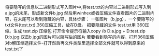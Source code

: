 将要隐写的信息以二进制形式写入图片中,将test.txt的内容以二进制形式写入到a.jpg的末尾，形成新文件b.jpg
然后用winhex或者压缩文件查看图片的二进制内容，在末尾可以看到隐藏的内容，具体步骤：
一张图片（b.jpg），一个要隐写的txt文件(test.txt).360压缩工具，放在D盘。
把要隐藏的文件 test.txt用 360压缩。生成 test.zip 压缩包
打开命令提示符输入copy /b D:a.jpg + D:test.zip D:b.jpg
双击b.jpg的图片可以隐写后的图片
若要看到隐写的内容，打开360压缩对b解压缩选择文件-打开然后再文件类型里选择全部文件就可以得到原来的test.txt了
